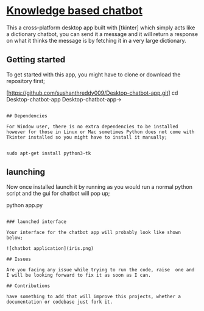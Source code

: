 # [Knowledge based chatbot](https://kalebujordan.dev/)

This a cross-platform desktop app built with [tkinter] which simply acts like a dictionary chatbot, you can send it a message and it will return a response on what it thinks the message is by fetching it in a very large dictionary.

## Getting started

To get started with this app, you might have to clone or download the repository first;


[https://github.com/sushanthreddy009/Desktop-chatbot-app.git]
cd Desktop-chatbot-app
Desktop-chatbot-app->
```

## Dependencies

For Window user, there is no extra dependencies to be installed however for those in Linux or Mac sometimes Python does not come with Tkinter installed so you might have to install it manually;


sudo apt-get install python3-tk
```

## launching

Now once installed launch it by running as you would run a normal python script and the gui for chatbot will pop up;

python app.py
```

### launched interface

Your interface for the chatbot app will probably look like shown below;

![chatbot application](iris.png)

## Issues

Are you facing any issue while trying to run the code, raise  one and I will be looking forward to fix it as soon as I can.

## Contributions

have something to add that will improve this projects, whether a documentation or codebase just fork it.



